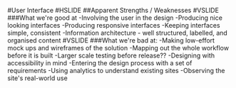 #User Interface
#HSLIDE
##Apparent Strengths / Weaknesses
#VSLIDE
###What we're good at
-Involving the user in the design<!-- .element: class="fragment" -->
-Producing nice looking interfaces<!-- .element: class="fragment" -->
-Producing responsive interfaces<!-- .element: class="fragment" -->
-Keeping interfaces simple, consistent <!-- .element: class="fragment" -->
-Information architecture - well structured, labelled, and organised content<!-- .element: class="fragment" -->
#VSLIDE
###What we're bad at:
-Making low-effort mock ups and wireframes of the solution
-Mapping out the whole workflow before it is built
-Larger scale testing before release??
-Designing with accessibility in mind
-Entering the design process with a set of requirements
-Using analytics to understand existing sites
-Observing the site's real-world use
